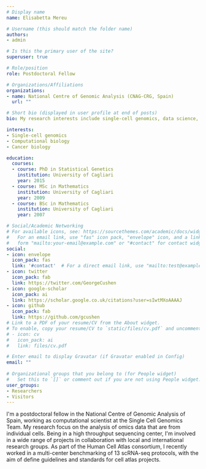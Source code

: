 ```yaml
---
# Display name
name: Elisabetta Mereu

# Username (this should match the folder name)
authors:
- admin

# Is this the primary user of the site?
superuser: true

# Role/position
role: Postdoctoral Fellow

# Organizations/Affiliations
organizations:
- name: National Centre of Genomic Analysis (CNAG-CRG, Spain) 
  url: ""

# Short bio (displayed in user profile at end of posts)
bio: My research interests include single-cell genomics, data science, cell biology.

interests:
- Single-cell genomics
- Computational biology
- Cancer biology

education:
  courses:
  - course: PhD in Statistical Genetics
    institution: University of Cagliari
    year: 2015
  - course: MSc in Mathematics
    institution: University of Cagliari
    year: 2009
  - course: BSc in Mathematics
    institution: University of Cagliari
    year: 2007

# Social/Academic Networking
# For available icons, see: https://sourcethemes.com/academic/docs/widgets/#icons
#   For an email link, use "fas" icon pack, "envelope" icon, and a link in the
#   form "mailto:your-email@example.com" or "#contact" for contact widget.
social:
- icon: envelope
  icon_pack: fas
  link: '#contact'  # For a direct email link, use "mailto:test@example.org".
- icon: twitter
  icon_pack: fab
  link: https://twitter.com/GeorgeCushen
- icon: google-scholar
  icon_pack: ai
  link: https://scholar.google.co.uk/citations?user=sIwtMXoAAAAJ
- icon: github
  icon_pack: fab
  link: https://github.com/gcushen
# Link to a PDF of your resume/CV from the About widget.
# To enable, copy your resume/CV to `static/files/cv.pdf` and uncomment the lines below.  
# - icon: cv
#   icon_pack: ai
#   link: files/cv.pdf

# Enter email to display Gravatar (if Gravatar enabled in Config)
email: ""
  
# Organizational groups that you belong to (for People widget)
#   Set this to `[]` or comment out if you are not using People widget.  
user_groups:
- Researchers
- Visitors
---
```


I'm a postdoctoral fellow in the National Centre of Genomic Analysis of Spain, working as computational scientist at the Single Cell Genomics Team. My research focus on the analysis of omics data that are from individual cells. Being in a high throughput sequencing center, I'm involved in a wide range of projects in collaboration with local and international research groups. As part of the Human Cell Atlas consortium, I recently worked in a multi-center benchmarking of 13 scRNA-seq protocols, with the aim of define guidelines and standards for cell atlas projects. 


